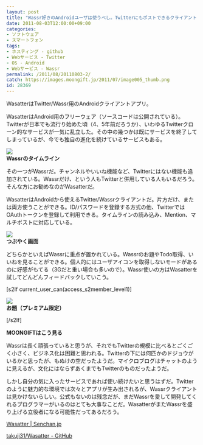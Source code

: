 ```yaml
---
layout: post
title: "Wassr好きのAndroidユーザは使うべし。Twitterにもポストできるクライアント「Wasatter」"
date: 2011-08-03T12:00:00+09:00
categories:
- ソフトウェア
- スマートフォン
tags: 
- ホスティング - github
- Webサービス - Twitter
- OS - Android
- Webサービス - Wassr
permalink: /2011/08/20110803-2/
catch: https://images.moongift.jp/2011/07/image005_thumb.png
id: 28369
---
```

WasatterはTwitter/Wassr用のAndroidクライアントアプリ。

  

WasatterはAndroid用のフリーウェア（ソースコードは公開されている）。Twitterが日本でも流行り始めた頃（4、5年前だろうか）、いわゆるTwitterクローン的なサービスが一気に乱立した。その中の幾つかは既にサービスを終了してしまっているが、今でも独自の進化を続けているサービスもある。

  

[![](https://images.moongift.jp/2011/07/image004_thumb.png)](https://images.moongift.jp/2011/07/image004.png)  
**Wassrのタイムライン**

  

その一つがWassrだ。チャンネルやいいね機能など、Twitterにはない機能も追加されている。Wassrだけ、という人もTwitterと併用している人もいるだろう。そんな方にお勧めなのがWasatterだ。

  
<!--more-->  

WasatterはAndroidから使えるTwitter/Wassrクライアントだ。片方だけ、または両方使うことができる。ID/パスワードを登録する方式の他、TwitterではOAuthトークンを登録して利用できる。タイムラインの読み込み、Mention、マルチポストに対応している。

  

[![](https://images.moongift.jp/2011/07/image005_thumb.png)](https://images.moongift.jp/2011/07/image005.png)  
**つぶやく画面**

  

どちらかといえばWassrに重点が置かれている。Wassrのお題やTodo取得、いいねを見ることができる。個人的にはユーザアイコンを取得しないモードがあるのに好感がもてる（3Gだと重い場合も多いので）。Wassr使いの方はWasatterを試してどんどんフィードバックしていこう。

  
[s2If current\_user\_can(access\_s2member\_level1)]

[![](https://images.moongift.jp/2011/07/image006_thumb.png)](https://images.moongift.jp/2011/07/image006.png)  
**お題（プレミアム限定）**

[/s2If]  
  
  

**MOONGIFTはこう見る**

  

Wassrは長く頑張っていると思うが、それでもTwitterの規模に比べるとごくごく小さく、ビジネス化は困難と思われる。Twitterの下には何匹かのドジョウがいるかと思ったが、もぬけの空だったようだ。マイクロブログはチャットのように見えるが、文化にはならずあくまでもTwitterのものだったようだ。

  

しかし自分の気に入ったサービスであれば使い続けたいと思うはずだ。Twitterのように魅力的な環境では次々とアプリが生み出されるが、Wassrクライアントは見かけないらしい。公式もないのは残念だが、まだWassrを愛して開発してくれるプログラマーがいるのはとても大事なことだ。WasatterがまたWassrを盛り上げる立役者になる可能性だってあるだろう。

  

[Wasatter | Senchan.jp](http://senchan.jp/wasatter/index)

  

[takuji31/Wasatter - GitHub](https://github.com/takuji31/Wasatter)

